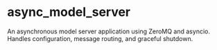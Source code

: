 # async_model_server
An asynchronous model server application using ZeroMQ and asyncio. Handles configuration, message routing, and graceful shutdown.
